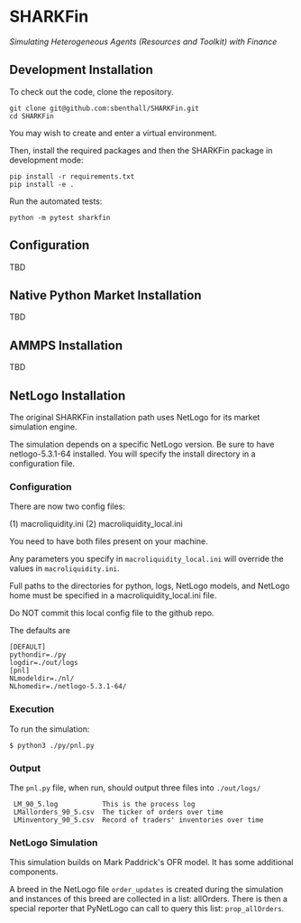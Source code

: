 # SHARKFin

_Simulating Heterogeneous Agents (Resources and Toolkit) with Finance_

## Development Installation

To check out the code, clone the repository.

```
git clone git@github.com:sbenthall/SHARKFin.git
cd SHARKFin
```

You may wish to create and enter a virtual environment.

Then, install the required packages and then the SHARKFin package in development mode:

```
pip install -r requirements.txt
pip install -e .
```

Run the automated tests:

```
python -m pytest sharkfin
```

## Configuration

TBD


## Native Python Market Installation

TBD

## AMMPS Installation

TBD

## NetLogo Installation

The original SHARKFin installation path uses NetLogo for its market simulation engine.

The simulation depends on a specific NetLogo version.
Be sure to have netlogo-5.3.1-64 installed.
You will specify the install directory in a configuration
file.

### Configuration

There are now two config files:

 (1) macroliquidity.ini
 (2) macroliquidity_local.ini

You need to have both files present on your machine.

Any parameters you specify in `macroliquidity_local.ini`
will override the values in `macroliquidity.ini`.

Full paths to the directories for python, logs,
NetLogo models, and NetLogo home must be specified in
a macroliquidity_local.ini file.

Do NOT commit this local config file to the github repo.

The defaults are

```
[DEFAULT]
pythondir=./py
logdir=./out/logs
[pnl]
NLmodeldir=./nl/
NLhomedir=./netlogo-5.3.1-64/
```

### Execution

To run the simulation:

```
$ python3 ./py/pnl.py
```

### Output

The `pnl.py` file, when run, should output three files
into `./out/logs/`

```
 LM_90_5.log           This is the process log
 LMallorders_90_5.csv  The ticker of orders over time
 LMinventory_90_5.csv  Record of traders' inventories over time
 ```

### NetLogo Simulation

This simulation builds on Mark Paddrick's OFR model.
It has some additional components.

A breed in the NetLogo file `order_updates` is
created during the simulation and instances of this
breed are collected in a list: allOrders.
There is then a special reporter that PyNetLogo
can call to query this list: `prop_allOrders`.
